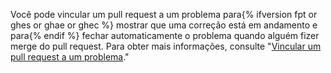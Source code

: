 Você pode vincular um pull request a um problema para{% ifversion fpt or ghes or ghae or ghec %} mostrar que uma correção está em andamento e para{% endif %} fechar automaticamente o problema quando alguém fizer merge do pull request. Para obter mais informações, consulte "[Vincular um pull request a um problema](/github/managing-your-work-on-github/linking-a-pull-request-to-an-issue)."
